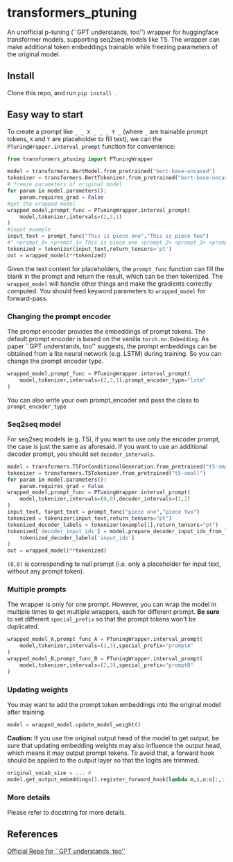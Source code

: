 # transformers_ptuning
An unofficial p-tuning (``GPT understands, too'') wrapper for huggingface transformer models, supporting seq2seq models like T5. The wrapper can make additional token embeddings trainable while freezing parameters of the original model.

## Install

Clone this repo, and run `pip install .`

## Easy way to start

To create a prompt like `_ _ X _ _ _ Y _` (where `_` are trainable prompt tokens, `X` and `Y` are placeholder to fill text), we can the `PTuningWrapper.interval_prompt` function for convenience:

```python
from transformers_ptuning import PTuningWrapper

model = transformers.BertModel.from_pretrained("bert-base-uncased")
tokenizer = transformers.BertTokenizer.from_pretrained("bert-base-uncased")
# freeze parameters of original model
for param in model.parameters():
    param.requires_grad = False 
#get the wrapped model
wrapped_model,prompt_func = PTuningWrapper.interval_prompt(
    model,tokenizer,intervals=(2,3,1)
)
#input example
input_text = prompt_func("This is piece one","This is piece two")
#" <prompt_0> <prompt_1> This is piece one <prompt_2> <prompt_3> <prompt4> This is piece two <prompt_5>"
tokenized = tokenizer(input_text,return_tensors='pt')
out = wrapped_model(**tokenized)
```

Given the text content for placeholders, the `prompt_func` function can fill the blank in the prompt and return the result, which can be then tokenized. The `wrapped_model` will handle other things and make the gradients correctly computed. You should feed keyword parameters to `wrapped_model` for forward-pass.

### Changing the prompt encoder

The prompt encoder provides the embeddings of prompt tokens. The default prompt encoder is based on the vanilla `torch.nn.Embedding`. As paper ``GPT understands, too'' suggests, the prompt embeddings can be obtained from a lite neural network (e.g. LSTM) during training. So you can change the prompt encoder type.

```python
wrapped_model,prompt_func = PTuningWrapper.interval_prompt(
    model,tokenizer,intervals=(2,3,1),prompt_encoder_type="lstm"
)
```

You can also write your own prompt_encoder and pass the class to `prompt_encoder_type`

### Seq2seq model

For seq2seq models (e.g. T5), if you want to use only the encoder prompt, the case is just the same as aforesaid. If you want to use an additional decoder prompt, you should set `decoder_intervals`.

```python
model = transformers.T5ForConditionalGeneration.from_pretrained("t5-small")
tokenizer = transformers.T5Tokenizer.from_pretrained("t5-small")
for param in model.parameters():
    param.requires_grad = False 
wrapped_model,prompt_func = PTuningWrapper.interval_prompt(
    model,tokenizer,intervals=(0,0),decoder_intervals=(1,2)
)
input_text, target_text = prompt_func("piece one","piece two")
tokenized = tokenizer(input_text,return_tensors="pt")
tokenized_decoder_labels = tokenizer(example[1],return_tensors="pt")
tokenized['decoder_input_ids'] = model.prepare_decoder_input_ids_from_labels(
    tokenized_decoder_labels['input_ids']
)
out = wrapped_model(**tokenized)
```

`(0,0)` is corresponding to null prompt (i.e. only a placeholder for input text, without any prompt token).

### Multiple prompts

The wrapper is only for one prompt. However, you can wrap the model in multiple times to get multiple wrappers, each for different prompt. **Be sure** to set different `special_prefix` so that the prompt tokens won't be duplicated.

```python
wrapped_model_A,prompt_func_A = PTuningWrapper.interval_prompt(
    model,tokenizer,intervals=(2,3),special_prefix="promptA"
)
wrapped_model_B,prompt_func_B = PTuningWrapper.interval_prompt(
    model,tokenizer,intervals=(2,3),special_prefix="promptB"
)
```

### Updating weights

You may want to add the prompt token embeddings into the original model after training. 

```python
model = wrapped_model.update_model_weight()
```

**Caution:** If you use the original output head of the model to get output, be sure that updating embedding weights may also influence the output head, which means it may output prompt tokens. To avoid that, a forward hook should be applied to the output layer so that the logits are trimmed.

```python
original_vocab_size = ... #
model.get_output_embeddings().register_forward_hook(lambda m,i,o:o[:,:,:original_vocab_size])
```

### More details

Please refer to docstring for more details.

## References

[Official Repo for ``GPT understands, too''](https://github.com/THUDM/P-tuning)